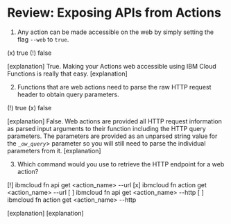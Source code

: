 <!--
#
# Licensed to the Apache Software Foundation (ASF) under one or more
# contributor license agreements.  See the NOTICE file distributed with
# this work for additional information regarding copyright ownership.
# The ASF licenses this file to You under the Apache License, Version 2.0
# (the "License"); you may not use this file except in compliance with
# the License.  You may obtain a copy of the License at
#
#     http://www.apache.org/licenses/LICENSE-2.0
#
# Unless required by applicable law or agreed to in writing, software
# distributed under the License is distributed on an "AS IS" BASIS,
# WITHOUT WARRANTIES OR CONDITIONS OF ANY KIND, either express or implied.
# See the License for the specific language governing permissions and
# limitations under the License.
#
-->

# Review: Exposing APIs from Actions

1. Any action can be made accessible on the web by simply setting the flag <code>--web</code> to <code>true</code>.

(x) true
(!) false

[explanation]
True. Making your Actions web accessible using IBM Cloud Functions is really that easy.
[explanation]

2. Functions that are web actions need to parse the raw HTTP request header to obtain query parameters.

(!) true
(x) false

[explanation]
False. Web actions are provided all HTTP request information as parsed input arguments to their function including the HTTP query parameters.  The parameters are provided as an unparsed string value for the <code>__ow_query_</code>> parameter so you will still need to parse the individual parameters from it.
[explanation]

3. Which command would you use to retrieve the HTTP endpoint for a web action?

[!] ibmcloud fn api get &lt;action_name&gt;  --url
[x] ibmcloud fn action get &lt;action_name&gt; --url
[ ] ibmcloud fn api get &lt;action_name&gt; --http
[ ] ibmcloud fn action get &lt;action_name&gt; --http

[explanation]
[explanation]
